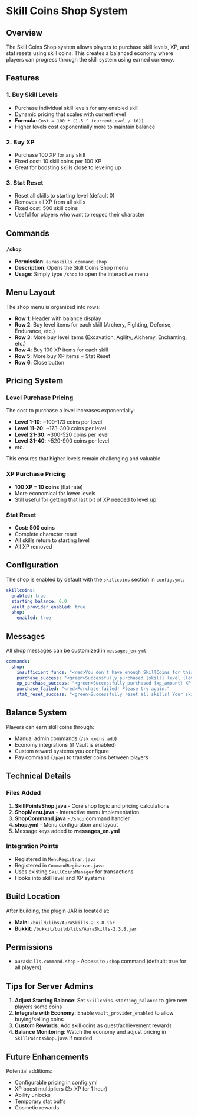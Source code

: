 # Skill Coins Shop System

## Overview
The Skill Coins Shop system allows players to purchase skill levels, XP, and stat resets using skill coins. This creates a balanced economy where players can progress through the skill system using earned currency.

## Features

### 1. **Buy Skill Levels**
- Purchase individual skill levels for any enabled skill
- Dynamic pricing that scales with current level
- **Formula**: `Cost = 100 * (1.5 ^ (currentLevel / 10))`
- Higher levels cost exponentially more to maintain balance

### 2. **Buy XP**
- Purchase 100 XP for any skill
- Fixed cost: 10 skill coins per 100 XP
- Great for boosting skills close to leveling up

### 3. **Stat Reset**
- Reset all skills to starting level (default 0)
- Removes all XP from all skills
- Fixed cost: 500 skill coins
- Useful for players who want to respec their character

## Commands

### `/shop`
- **Permission**: `auraskills.command.shop`
- **Description**: Opens the Skill Coins Shop menu
- **Usage**: Simply type `/shop` to open the interactive menu

## Menu Layout

The shop menu is organized into rows:

- **Row 1**: Header with balance display
- **Row 2**: Buy level items for each skill (Archery, Fighting, Defense, Endurance, etc.)
- **Row 3**: More buy level items (Excavation, Agility, Alchemy, Enchanting, etc.)
- **Row 4**: Buy 100 XP items for each skill
- **Row 5**: More buy XP items + Stat Reset
- **Row 6**: Close button

## Pricing System

### Level Purchase Pricing
The cost to purchase a level increases exponentially:
- **Level 1-10**: ~100-173 coins per level
- **Level 11-20**: ~173-300 coins per level
- **Level 21-30**: ~300-520 coins per level
- **Level 31-40**: ~520-900 coins per level
- etc.

This ensures that higher levels remain challenging and valuable.

### XP Purchase Pricing
- **100 XP = 10 coins** (flat rate)
- More economical for lower levels
- Still useful for getting that last bit of XP needed to level up

### Stat Reset
- **Cost: 500 coins**
- Complete character reset
- All skills return to starting level
- All XP removed

## Configuration

The shop is enabled by default with the `skillcoins` section in `config.yml`:

```yaml
skillcoins:
  enabled: true
  starting_balance: 0.0
  vault_provider_enabled: true
  shop:
    enabled: true
```

## Messages

All shop messages can be customized in `messages_en.yml`:

```yaml
commands:
  shop:
    insufficient_funds: "<red>You don't have enough SkillCoins for this purchase!"
    purchase_success: "<green>Successfully purchased {skill} level {level} for <gold>{cost} SkillCoins<green>!"
    xp_purchase_success: "<green>Successfully purchased {xp_amount} XP for {skill} for <gold>{cost} SkillCoins<green>!"
    purchase_failed: "<red>Purchase failed! Please try again."
    stat_reset_success: "<green>Successfully reset all skills! Your skill coins have been refunded."
```

## Balance System

Players can earn skill coins through:
- Manual admin commands (`/sk coins add`)
- Economy integrations (if Vault is enabled)
- Custom reward systems you configure
- Pay command (`/pay`) to transfer coins between players

## Technical Details

### Files Added
1. **SkillPointsShop.java** - Core shop logic and pricing calculations
2. **ShopMenu.java** - Interactive menu implementation
3. **ShopCommand.java** - `/shop` command handler
4. **shop.yml** - Menu configuration and layout
5. Message keys added to **messages_en.yml**

### Integration Points
- Registered in `MenuRegistrar.java`
- Registered in `CommandRegistrar.java`
- Uses existing `SkillCoinsManager` for transactions
- Hooks into skill level and XP systems

## Build Location

After building, the plugin JAR is located at:
- **Main**: `/build/libs/AuraSkills-2.3.8.jar`
- **Bukkit**: `/bukkit/build/libs/AuraSkills-2.3.8.jar`

## Permissions

- `auraskills.command.shop` - Access to `/shop` command (default: true for all players)

## Tips for Server Admins

1. **Adjust Starting Balance**: Set `skillcoins.starting_balance` to give new players some coins
2. **Integrate with Economy**: Enable `vault_provider_enabled` to allow buying/selling coins
3. **Custom Rewards**: Add skill coins as quest/achievement rewards
4. **Balance Monitoring**: Watch the economy and adjust pricing in `SkillPointsShop.java` if needed

## Future Enhancements

Potential additions:
- Configurable pricing in config.yml
- XP boost multipliers (2x XP for 1 hour)
- Ability unlocks
- Temporary stat buffs
- Cosmetic rewards
